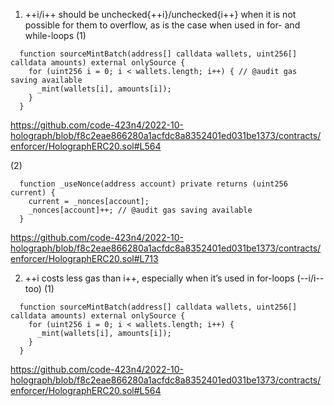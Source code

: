 1. ++i/i++ should be unchecked{++i}/unchecked{i++} when it is not possible for them to overflow, as is the case when used in for- and while-loops
(1)
```
  function sourceMintBatch(address[] calldata wallets, uint256[] calldata amounts) external onlySource {
    for (uint256 i = 0; i < wallets.length; i++) { // @audit gas saving available
      _mint(wallets[i], amounts[i]);
    }
  }
```
https://github.com/code-423n4/2022-10-holograph/blob/f8c2eae866280a1acfdc8a8352401ed031be1373/contracts/enforcer/HolographERC20.sol#L564

(2)
```
  function _useNonce(address account) private returns (uint256 current) {
    current = _nonces[account];
    _nonces[account]++; // @audit gas saving available
  }
```
https://github.com/code-423n4/2022-10-holograph/blob/f8c2eae866280a1acfdc8a8352401ed031be1373/contracts/enforcer/HolographERC20.sol#L713

2.  ++i costs less gas than i++, especially when it’s used in for-loops (--i/i-- too)
(1)
```
  function sourceMintBatch(address[] calldata wallets, uint256[] calldata amounts) external onlySource {
    for (uint256 i = 0; i < wallets.length; i++) {
      _mint(wallets[i], amounts[i]);
    }
  }
```
https://github.com/code-423n4/2022-10-holograph/blob/f8c2eae866280a1acfdc8a8352401ed031be1373/contracts/enforcer/HolographERC20.sol#L564